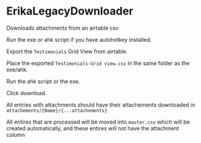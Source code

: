 # ErikaLegacyDownloader
Downloads attachments from an airtable csv

Run the exe or ahk script if you have autohotkey installed.

Export the `Testimonials` Grid View from airtable.

Place the exported `Testimonials-Grid view.csv` in the same folder as the exe/ahk.

Run the ahk script or the exe.

Click download.

All entries with attachments should have their attachements downloaded in `attachements/{Name}/{...attachements}`

All entires that are processed will be moved into `master.csv` which will be created automatically, and these entires will not have the attachment column

